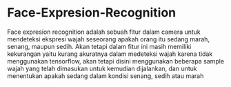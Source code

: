 # Face-Expresion-Recognition

Face expresion recognition adalah sebuah fitur dalam camera untuk mendeteksi ekspresi wajah seseorang apakah orang itu sedang marah, senang, maupun sedih. Akan tetapi dalam fitur ini masih memiliki kekurangan yaitu kurang akuratnya dalam medeteksi wajah karena tidak menggunakan tensorflow, akan tetapi disini menggunakan beberapa sample wajah yang telah dimasukan untuk kemudian dijalankan, dan untuk menentukan apakah sedang dalam kondisi senang, sedih atau marah
